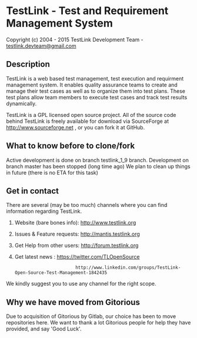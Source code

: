 # TestLink - Test and Requirement Management System

Copyright (c) 2004 - 2015 TestLink Development Team - testlink.devteam@gmail.com

## Description

TestLink is a web based test management, test execution and 
requirment management system.
It enables quality assurance teams to create and manage their test 
cases as well as to organize them into test plans. 
These test plans allow team members to execute test cases and 
track test results dynamically.

TestLink is a GPL licensed open source project. 
All of the source code behind TestLink is freely available 
for download via SourceForge at http://www.sourceforge.net ,
or you can fork it at GitHub.


## What to know before to clone/fork

Active development is done on branch testlink_1_9 branch.
Development on branch master has been stopped (long time ago)
We plan to clean up things in future (there is no ETA for this task) 

## Get in contact

There are several (may be too much) channels where you can find
information regarding TestLink. 

1. Website (bare bones info): http://www.testlink.org
2. Issues & Feature requests: http://mantis.testlink.org
3. Get Help from other users: http://forum.testlink.org
4. Get latest news          : https://twitter.com/TLOpenSource

                              http://www.linkedin.com/groups/TestLink-Open-Source-Test-Management-1842435

We kindly suggest you to use any channel for the right scope.

## Why we have moved from Gitorious

Due to acquisition of Gitorious by Gitlab, our choice has been to move repositories here.
We want to thank a lot Gitorious people for help they have provided, and say 'Good Luck'.

